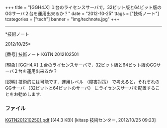 ﻿+++
title = "[GGH4.X] １台のライセンスサーバで，32ビット版と64ビット版のGGサーバ２台を運用出来るか？"
date = "2012-10-25"
ttags = ["技術ノート"]
tcategories = ["tech"]
banner = "img/technote.jpg"
+++

-----------------------------------------------------------------------------------------------------------------------------

*技術ノート

2012/10/25*


[番号]
技術ノート KGTN 2012102501

[現象]
[GGH4.X]
１台のライセンスサーバで，32ビット版と64ビット版のGGサーバ２台を運用出来るか？

[説明]
技術的には可能です．運用レベル （障害対策）
で考えると，それぞれのGGサーバ （32ビットと64ビットのサーバ）
にライセンスサーバを配置することをお勧めします．


### ファイル

 
 


[KGTN2012102501.pdf](http://techreport.kitasp.net/attachments/download/1053/KGTN2012102501.pdf)
 [(44.3 KB)] [kitasp 技術センター, 2012/10/25
09:23]


 


 

